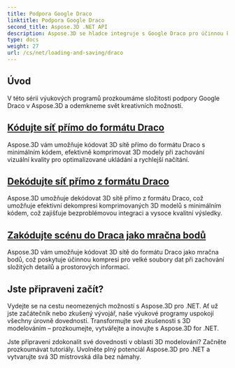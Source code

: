 ```yaml
---
title: Podpora Google Draco
linktitle: Podpora Google Draco
second_title: Aspose.3D .NET API
description: Aspose.3D se hladce integruje s Google Draco pro účinnou kompresi a dekompresi 3D modelů, optimalizuje velikosti souborů a zvyšuje výkon.
type: docs
weight: 27
url: /cs/net/loading-and-saving/draco
---
```

## Úvod

V této sérii výukových programů prozkoumáme složitosti podpory Google Draco v Aspose.3D a odemkneme svět kreativních možností.

## [Kódujte síť přímo do formátu Draco](encode-mesh)

Aspose.3D vám umožňuje kódovat 3D sítě přímo do formátu Draco s minimálním kódem, efektivně komprimovat 3D modely při zachování vizuální kvality pro optimalizované ukládání a rychlejší načítání.

## [Dekódujte síť přímo z formátu Draco](decode-mesh)

Aspose.3D umožňuje dekódovat 3D sítě přímo z formátu Draco, což umožňuje efektivní dekompresi komprimovaných 3D modelů s minimálním kódem, což zajišťuje bezproblémovou integraci a vysoce kvalitní výsledky.

## [Zakódujte scénu do Draca jako mračna bodů](encode-scene-as-point-cloud)

Aspose.3D vám umožňuje kódovat 3D sítě do formátu Draco jako mračna bodů, což poskytuje účinnou kompresi pro velké soubory dat při zachování složitých detailů a prostorových informací.


## Jste připraveni začít?

Vydejte se na cestu neomezených možností s Aspose.3D pro .NET. Ať už jste začátečník nebo zkušený vývojář, naše výukové programy uspokojí všechny úrovně dovedností. Transformujte své zkušenosti s 3D modelováním – prozkoumejte, vytvářejte a inovujte s Aspose.3D for .NET.

Jste připraveni zdokonalit své dovednosti v oblasti 3D modelování? Začněte prozkoumávat tutoriály. Uvolněte plný potenciál Aspose.3D pro .NET a vytvarujte svá 3D mistrovská díla bez námahy.